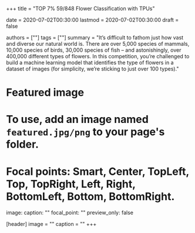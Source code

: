 +++
title = "TOP 7% 59/848 Flower Classification with TPUs"

date = 2020-07-02T00:30:00
lastmod = 2020-07-02T00:30:00
draft = false

authors = [""]
tags = [""]
summary = "It’s difficult to fathom just how vast and diverse our natural world is. There are over 5,000 species of mammals, 10,000 species of birds, 30,000 species of fish – and astonishingly, over 400,000 different types of flowers. In this competition, you’re challenged to build a machine learning model that identifies the type of flowers in a dataset of images (for simplicity, we’re sticking to just over 100 types)." 

# Featured image
# To use, add an image named `featured.jpg/png` to your page's folder.
# Focal points: Smart, Center, TopLeft, Top, TopRight, Left, Right, BottomLeft, Bottom, BottomRight.
image:
  caption: ""
  focal_point: ""
  preview_only: false

  
[header]
image = ""
caption = ""
+++